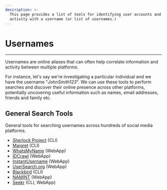 ```yaml
---
description: >-
  This page provides a list of tools for identifying user accounts and online
  activity with a username (or list of usernames.)
---
```


# Usernames

***

Usernames are online aliases that can often help correlate information and activity between multiple platforms.

For instance, let's say we're investigating a particular individual and we have the username "_JohnSmith123_". We can use these tools to perform searches and discover their online presence across other platforms, potentially uncovering useful information such as names, email addresses, friends and family etc.

## General Search Tools

General tools for searching usernames across hundreds of social media platforms.

* [Sherlock Project](https://github.com/sherlock-project/sherlock) (CLI)
* [Maigret](https://github.com/soxoj/maigret) (CLI)
* [WhatsMyName](https://whatsmyname.app/) (WebApp)
* [IDCrawl](https://www.idcrawl.com/username) (WebApp)
* [InstantUsername](https://github.com/instantusername/instant-username-search) (WebApp)
* [UserSearch.org](https://usersearch.org/) (WebApp)
* [Blackbird](https://github.com/p1ngul1n0/blackbird) (CLI)
* [NAMINT](https://seintpl.github.io/NAMINT/) (WebApp)
* [Seekr](https://github.com/seekr-osint/seekr) (CLI, WebApp)
